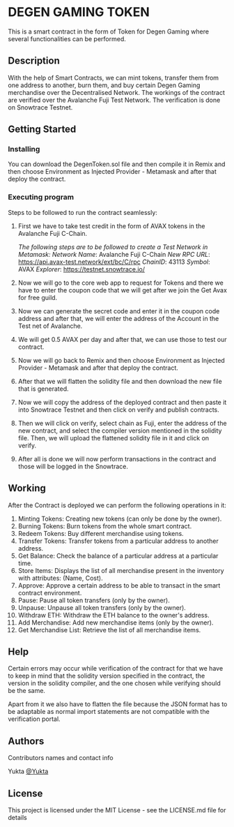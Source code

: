 # DEGEN GAMING TOKEN

This is a smart contract in the form of Token for Degen Gaming where several functionalities can be performed.

## Description

With the help of Smart Contracts, we can mint tokens, transfer them from one address to another, burn them, and buy certain Degen Gaming merchandise over the Decentralised Network. The workings of the contract are verified over the Avalanche Fuji Test Network. The verification is done on Snowtrace Testnet.

## Getting Started

### Installing

You can download the DegenToken.sol file and then compile it in Remix and then choose Environment as Injected Provider - Metamask and after that deploy the contract.

### Executing program

Steps to be followed to run the contract seamlessly:

1. First we have to take test credit in the form of AVAX tokens in the Avalanche Fuji C-Chain.

   *The following steps are to be followed to create a Test Network in Metamask:*
   *Network Name*: Avalanche Fuji C-Chain
   *New RPC URL*: https://api.avax-test.network/ext/bc/C/rpc
   *ChainID*: 43113
   *Symbol*: AVAX
   *Explorer*: https://testnet.snowtrace.io/

2. Now we will go to the core web app to request for Tokens and there we have to enter the coupon code that we will get after we join the Get Avax for free guild.
   
3. Now we can generate the secret code and enter it in the coupon code address and after that, we will enter the address of the Account in the Test net of Avalanche.
   
4. We will get 0.5 AVAX per day and after that, we can use those to test our contract.

5. Now we will go back to Remix and then choose Environment as Injected Provider - Metamask and after that deploy the contract.

6. After that we will flatten the solidity file and then download the new file that is generated.

7. Now we will copy the address of the deployed contract and then paste it into Snowtrace Testnet and then click on verify and publish contracts.

8. Then we will click on verify, select chain as Fuji, enter the address of the new contract, and select the compiler version mentioned in the solidity file. Then, we will upload the flattened solidity file in it and click on verify.

9. After all is done we will now perform transactions in the contract and those will be logged in the Snowtrace.


## Working

After the Contract is deployed we can perform the following operations in it:

1. Minting Tokens: Creating new tokens (can only be done by the owner).
2. Burning Tokens: Burn tokens from the whole smart contract.
3. Redeem Tokens: Buy different merchandise using tokens.
4. Transfer Tokens: Transfer tokens from a particular address to another address.
5. Get Balance: Check the balance of a particular address at a particular time.
6. Store Items: Displays the list of all merchandise present in the inventory with attributes: (Name, Cost).
7. Approve: Approve a certain address to be able to transact in the smart contract environment.
8. Pause: Pause all token transfers (only by the owner).
9. Unpause: Unpause all token transfers (only by the owner).
10. Withdraw ETH: Withdraw the ETH balance to the owner's address.
11. Add Merchandise: Add new merchandise items (only by the owner).
12. Get Merchandise List: Retrieve the list of all merchandise items.

## Help

Certain errors may occur while verification of the contract for that we have to keep in mind that the solidity version specified in the contract, the version in the solidity compiler, and the one chosen while verifying should be the same.

Apart from it we also have to flatten the file because the JSON format has to be adaptable as normal import statements are not compatible with the verification portal.

## Authors

Contributors names and contact info

Yukta
[@Yukta](https://www.linkedin.com/in/yukta-/)


## License

This project is licensed under the MIT License - see the LICENSE.md file for details
